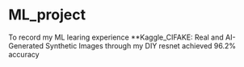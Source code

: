# ML_project
To record my ML learing experience
**Kaggle_CIFAKE: Real and AI-Generated Synthetic Images
through my DIY resnet achieved 96.2% accuracy 
